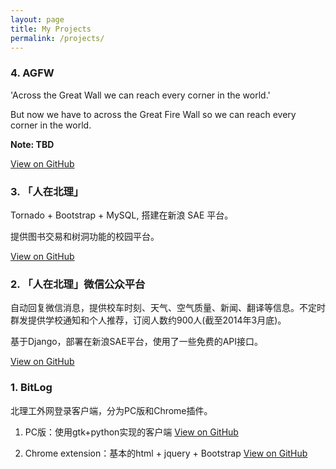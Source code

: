 ```yaml
---
layout: page
title: My Projects
permalink: /projects/
---
```


### 4. AGFW

'Across the Great Wall we can reach every corner in the world.'

But now we have to across the Great Fire Wall so we can reach every corner in the world.

**Note: TBD**

[View on GitHub](https://github.com/liamchzh/AGFW)

### 3. 「人在北理」

Tornado + Bootstrap + MySQL, 搭建在新浪 SAE 平台。

提供图书交易和树洞功能的校园平台。

[View on GitHub](https://github.com/liamchzh/atbit)

### 2. 「人在北理」微信公众平台

自动回复微信消息，提供校车时刻、天气、空气质量、新闻、翻译等信息。不定时群发提供学校通知和个人推荐，订阅人数约900人(截至2014年3月底)。

基于Django，部署在新浪SAE平台，使用了一些免费的API接口。

[View on GitHub](https://github.com/liamchzh/bithelper)

### 1. BitLog

北理工外网登录客户端，分为PC版和Chrome插件。

1. PC版：使用gtk+python实现的客户端 [View on GitHub](https://github.com/liamchzh/BitLog)

2. Chrome extension：基本的html + jquery + Bootstrap [View on GitHub](https://github.com/liamchzh/BitLog-Extension)
